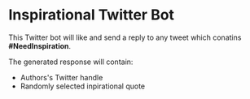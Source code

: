 # Inspirational Twitter Bot

This Twitter bot will like and send a reply to any tweet which conatins **#NeedInspiration**.

The generated response will contain:
* Authors's Twitter handle
* Randomly selected inpirational quote
